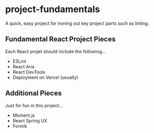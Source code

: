 # project-fundamentals
A quick, easy project for ironing out key project parts such as linting.

## Fundamental React Project Pieces
Each React projet should include the following...
* ESLint
* React Aria
* React DevTools
* Deployment on Vercel (usually)

## Additional Pieces
Just for fun in this project...
* Moment.js
* React Spring UX
* Formik
